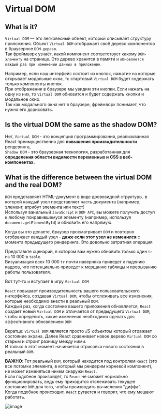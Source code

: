 # Virtual DOM

## What is it?

`Virtual DOM` — это легковесный объект, который описывает структуру приложения. Объект `Virtual DOM` отображает своё дерево компонентов в браузерное `DOM-дерево`.   
Так фреймворк узнаёт, какой компонент соответствует какому `DOM-элементу` на странице. Это дерево хранится в памяти и `обновляется каждый раз при изменении данных в приложении`.   

Например, если наш интерфейс состоит из кнопок, нажатие на которые открывает модальные окна, то стартовый `Virtual DOM` будет содержать только компоненты кнопок.   
При отображении в браузере мы увидим эти кнопки. Если нажать на одну из них, то `Virtual DOM` обновится и будет содержать кнопки и модальное окно.   
Так как модального окна нет в браузере, фреймворк понимает, что нужно его дорисовать.


## Is the virtual DOM the same as the shadow DOM?

Нет,  `Virtual DOM` - это концепция программирования, реализованная React преимущественно для **повышения производительности** рендеринга,  
  `Shadow DOM` - это браузерная технология, разработанная для **определения области видимости переменных и CSS в веб-компонентах.**
  
## What is the difference between the virtual DOM and the real DOM?

`DOM` представляет HTML-документ в виде древовидной структуры, в которой каждый узел представляет часть документа (например, элемент, атрибут элемента или текст)  
Используя ванильный `JavaScript` и `DOM API`, вы можете получить доступ к любому понравившемуся элементу (например, используя `document.getElementById`) и обновить его напрямую.

Когда вы это делаете, браузер просматривает `DOM` и повторно отображает каждый узел - **даже если этот узел не изменился** с момента предыдущего рендеринга. Это довольно затратная операция

Представьте сценарий, в котором вам нужно обновить только один `tr` из 10 000 в `table`.  
Визуализация всех 10 000 `tr` почти наверняка приведет к падению кадров, что потенциально приведет к мерцанию таблицы и прерыванию работы пользователя.  

Вот тут-то и вступает в игру `Virtual DOM`

`React` повышает производительность вашего пользовательского интерфейса, создавая `Virtual DOM`, чтобы отслеживать все изменения, которые необходимо внести в реальный `DOM`.  
Каждый раз, когда состояние вашего приложения обновляется, `React` создает новый `Virtual DOM` и отличается от предыдущего `Virtual DOM`,   
чтобы определить, какие изменения необходимо сделать для эффективного обновлением `DOM`

Вкратце: `Virtual DOM` является просто *JS-объектом* который отражает состояние экрана. Далее React сравнивает новое дерево `Virtual DOM` со старым и строит разницу между ними.  
И только в этот момент начинается отрисовка нового состояния в реальный `DOM`.

**ВАЖНО**: Тот реальный `DOM`, который находится под контролем `React` (это все потомки элемента, в который мы рендерим корневой компонент), не может изменяться никем снаружи `React`.   
Если подобное произойдёт, то `React` не сможет нормально функционировать, ведь ему приходится отслеживать текущее состояние `DOM` для того, чтобы производить вычисления "диффа".  
Когда подобное происходит, `React` ругается и говорит, что ему мешают работать.

![image](https://user-images.githubusercontent.com/55184984/235679070-7e5f3d10-6f3b-4df7-9a42-a555fdc34e30.png)
